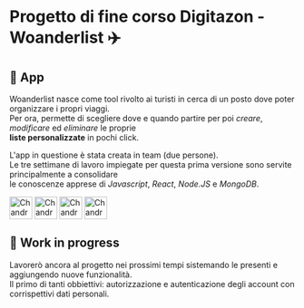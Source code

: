 # Progetto di fine corso Digitazon - Woanderlist :airplane:

## :ledger: App 
Woanderlist nasce come tool rivolto ai turisti in cerca di un posto dove poter organizzare i propri viaggi. </br>
Per ora, permette di scegliere dove e quando partire per poi *creare*, *modificare* ed *eliminare* le proprie </br> **liste personalizzate** in pochi click. 

L'app in questione è stata creata in team (due persone). </br>
Le tre settimane di lavoro impiegate per questa prima versione sono servite principalmente a consolidare </br> le conoscenze apprese di 
*Javascript*, *React*, *Node.JS* e *MongoDB*.
<div style="display: inline_block">
  <img align="center" alt="ChandraJs" height="40" src="https://cdn.jsdelivr.net/gh/devicons/devicon/icons/javascript/javascript-original.svg"/>        
  <img align="center" alt="ChandraReact" height="40" src="https://cdn.jsdelivr.net/gh/devicons/devicon/icons/react/react-original-wordmark.svg"/>   
  <img align="center" alt="ChandraNode" height="40" src="https://cdn.jsdelivr.net/gh/devicons/devicon/icons/nodejs/nodejs-plain-wordmark.svg"/>
  <img align="center" alt="ChandraMongoDB" height="40" src="https://cdn.jsdelivr.net/gh/devicons/devicon/icons/mongodb/mongodb-original.svg" />
</div>

## :construction_worker: Work in progress 
Lavorerò ancora al progetto nei prossimi tempi sistemando le presenti e aggiungendo nuove funzionalità. </br>
Il primo di tanti obbiettivi: autorizzazione e autenticazione degli account con corrispettivi dati personali. 
